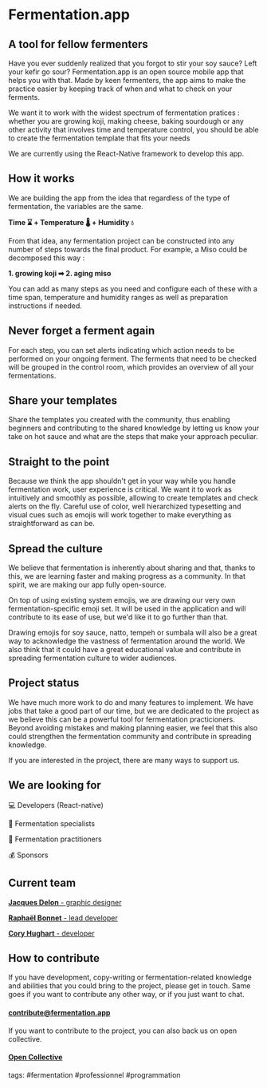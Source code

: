 # Fermentation.app

## A tool for fellow fermenters

Have you ever suddenly realized that you forgot to stir your soy sauce?
Left your kefir go sour? Fermentation.app is an open source mobile app
that helps you with that. Made by keen fermenters, the app aims to make
the practice easier by keeping track of when and what to check on your
ferments.

We want it to work with the widest spectrum of fermentation pratices :
whether you are growing koji, making cheese, baking sourdough or any
other activity that involves time and temperature control, you should be
able to create the fermentation template that fits your needs

We are currently using the React-Native framework to develop this app.

How it works
------------

We are building the app from the idea that regardless of the type of
fermentation, the variables are the same.

**Time ⌛ + Temperature 🌡️ + Humidity 💧**

From that idea, any fermentation project can be constructed into any
number of steps towards the final product. For example, a Miso could be
decomposed this way :

**1. growing koji ➡ 2. aging miso**

You can add as many steps as you need and configure each of these with a
time span, temperature and humidity ranges as well as preparation
instructions if needed.

Never forget a ferment again
----------------------------

For each step, you can set alerts indicating which action needs to be
performed on your ongoing ferment. The ferments that need to be checked
will be grouped in the control room, which provides an overview of all
your fermentations.

Share your templates
--------------------

Share the templates you created with the community, thus enabling
beginners and contributing to the shared knowledge by letting us know
your take on hot sauce and what are the steps that make your approach
peculiar.

Straight to the point
---------------------

Because we think the app shouldn't get in your way while you handle
fermentation work, user experience is critical. We want it to work as
intuitively and smoothly as possible, allowing to create templates and
check alerts on the fly. Careful use of color, well hierarchized
typesetting and visual cues such as emojis will work together to make
everything as straightforward as can be.

Spread the culture
------------------

We believe that fermentation is inherently about sharing and that,
thanks to this, we are learning faster and making progress as a
community. In that spirit, we are making our app fully open-source.

On top of using existing system emojis, we are drawing our very own
fermentation-specific emoji set. It will be used in the application and
will contribute to its ease of use, but we'd like it to go further than
that.

Drawing emojis for soy sauce, natto, tempeh or sumbala will also be a
great way to acknowledge the vastness of fermentation around the world.
We also think that it could have a great educational value and
contribute in spreading fermentation culture to wider audiences.

Project status
--------------

We have much more work to do and many features to implement. We have
jobs that take a good part of our time, but we are dedicated to the
project as we believe this can be a powerful tool for fermentation
practicioners. Beyond avoiding mistakes and making planning easier, we
feel that this also could strengthen the fermentation community and
contribute in spreading knowledge.

If you are interested in the project, there are many ways to support us.

We are looking for
------------------

💻 Developers (React-native)

🧠 Fermentation specialists

🦠 Fermentation practitioners

💰 Sponsors

Current team
------------

[**Jacques Delon** - graphic designer](https://jacquesdelon.com/)

[**Raphaël Bonnet**  - lead developer](https://bonobocuisine.com/)

[**Cory Hughart** - developer](https://coryhughart.com/)


How to contribute
-----------------

If you have development, copy-writing or fermentation-related knowledge
and abilities that you could bring to the project, please get in touch.
Same goes if you want to contribute any other way, or if you just want
to chat.

#### [contribute@fermentation.app](mailto:contribute@fermentation.app)

If you want to contribute to the project, you can also back us on open
collective.

#### [Open Collective](https://opencollective.com/fermentationapp)

tags: #fermentation #professionnel #programmation
